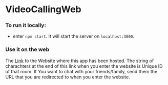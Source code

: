 # VideoCallingWeb
### To run it locally: 
  * enter `npm start`. It will start the server on `localhost:3000`.


### Use it on the web
The [Link](https://video-chat-lurkingryuu.herokuapp.com/) to the Website where this app has been hosted.
The string of charachters at the end of this link when you enter the website is Unique ID of that room.
If You want to chat with your friends/family, send them the URL that you are redirected to when you enter the website.
